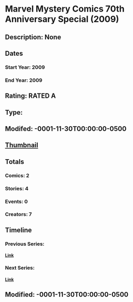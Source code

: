 # Marvel Mystery Comics 70th Anniversary Special (2009)
## Description: None
## Dates
### Start Year: 2009
### End Year: 2009
## Rating: RATED A
## Type: 
## Modifed: -0001-11-30T00:00:00-0500
## [Thumbnail](http://i.annihil.us/u/prod/marvel/i/mg/9/30/4bb4d6938db02.jpg)
## Totals
### Comics: 2
### Stories: 4
### Events: 0
### Creators: 7
## Timeline
### Previous Series: 
#### [Link]()
### Next Series: 
#### [Link]()
## Modified: -0001-11-30T00:00:00-0500